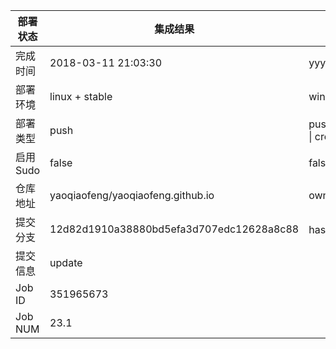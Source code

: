 部署状态 | 集成结果 | 参考值
---|---|---
完成时间 | 2018-03-11 21:03:30 | yyyy-mm-dd hh:mm:ss
部署环境 | linux + stable | window \| linux + stable
部署类型 | push | push \| pull_request \| api \| cron
启用Sudo | false | false \| true
仓库地址 | yaoqiaofeng/yaoqiaofeng.github.io | owner_name/repo_name
提交分支 | 12d82d1910a38880bd5efa3d707edc12628a8c88 | hash 16位
提交信息 | update |
Job ID   | 351965673 | 
Job NUM  | 23.1 | 
